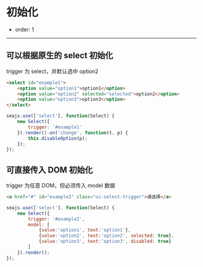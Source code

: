 # 初始化

- order: 1

----

<script>
seajs.use('select.css');
</script>

## 可以根据原生的 select 初始化

trigger 为 select，并默认选中 option2

````html
<select id="example1">
    <option value="option1">option1</option>
    <option value="option2" selected="selected">option2</option>
    <option value="option3">option3</option>
</select>
````

````javascript
seajs.use(['select'], function(Select) {
    new Select({
        trigger: '#example1'
    }).render().on('change', function(t, p) {
        this.disableOption(p);
    });
});
````

## 可直接传入 DOM 初始化

trigger 为任意 DOM，但必须传入 model 数据

````html
<a href="#" id="example2" class="ui-select-trigger">请选择</a>
````

````javascript
seajs.use(['select'], function(Select) {
    new Select({
        trigger: '#example2',
        model: [
            {value:'option1', text:'option1'},
            {value:'option2', text:'option2', selected: true},
            {value:'option3', text:'option3', disabled: true}
        ]
    }).render();
});
````

